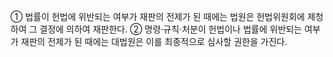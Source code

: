 ① 법률이 헌법에 위반되는 여부가 재판의 전제가 된 때에는 법원은 헌법위원회에 제청하여 그 결정에 의하여 재판한다.
② 명령·규칙·처분이 헌법이나 법률에 위반되는 여부가 재판의 전제가 된 때에는 대법원은 이를 최종적으로 심사할 권한을 가진다.
